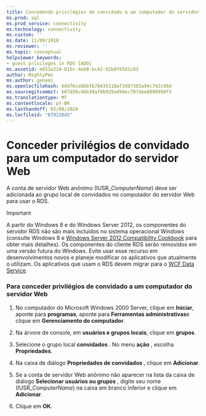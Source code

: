 ```yaml
---
title: Concedendo privilégios de convidado a um computador do servidor Web | Microsoft Docs
ms.prod: sql
ms.prod_service: connectivity
ms.technology: connectivity
ms.custom: ''
ms.date: 11/09/2018
ms.reviewer: ''
ms.topic: conceptual
helpviewer_keywords:
- guest privileges in RDS [ADO]
ms.assetid: e851a22d-01bc-4eb0-bc42-92b8f65d1c63
author: MightyPen
ms.author: genemi
ms.openlocfilehash: bddf6ce0bbfb78435118ef3d87303a94c792c96d
ms.sourcegitcommit: b87d36c46b39af8b929ad94ec707dee8800950f5
ms.translationtype: MT
ms.contentlocale: pt-BR
ms.lasthandoff: 02/08/2020
ms.locfileid: "67922645"
---
```

# <a name="granting-guest-privileges-to-a-web-server-computer"></a>Conceder privilégios de convidado para um computador do servidor Web
A conta de servidor Web anônimo (IUSR_*ComputerName*) deve ser adicionada ao grupo local de convidados no computador do servidor Web para usar o RDS.  
  
> [!IMPORTANT]
>  A partir do Windows 8 e do Windows Server 2012, os componentes do servidor RDS não são mais incluídos no sistema operacional Windows (consulte Windows 8 e [Windows Server 2012 Compatibility Cookbook](https://www.microsoft.com/download/details.aspx?id=27416) para obter mais detalhes). Os componentes do cliente RDS serão removidos em uma versão futura do Windows. Evite usar esse recurso em desenvolvimentos novos e planeje modificar os aplicativos que atualmente o utilizam. Os aplicativos que usam o RDS devem migrar para o [WCF Data Service](https://go.microsoft.com/fwlink/?LinkId=199565).  
  
### <a name="to-grant-guest-privileges-to-a-web-server-computer"></a>Para conceder privilégios de convidado a um computador do servidor Web  
  
1.  No computador do Microsoft Windows 2000 Server, clique em **Iniciar**, aponte para **programas**, aponte para **Ferramentas administrativas**e clique em **Gerenciamento do computador**.  
  
2.  Na árvore de console, em **usuários e grupos locais**, clique em **grupos**.  
  
3.  Selecione o grupo local **convidados** . No menu **ação** , escolha **Propriedades**.  
  
4.  Na caixa de diálogo **Propriedades de convidados** , clique em **Adicionar**.  
  
5.  Se a conta de servidor Web anônimo não aparecer na lista da caixa de diálogo **Selecionar usuários ou grupos** , digite seu nome (IUSR_*ComputerName*) na caixa em branco inferior e clique em **Adicionar**.  
  
6.  Clique em **OK**.


